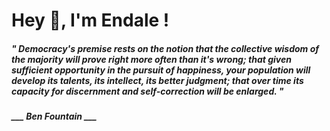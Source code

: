 <h1 title="head"> Hey 👋, I'm Endale !</h1>

**<h5><i>" Democracy's premise rests on the notion that the collective wisdom of the majority will prove right more often than it's wrong; that given sufficient opportunity in the pursuit of happiness, your population will develop its talents, its intellect, its better judgment; that over time its capacity for discernment and self-correction will be enlarged. "</i></h5>**

*<b>___ Ben Fountain ___</b>*
